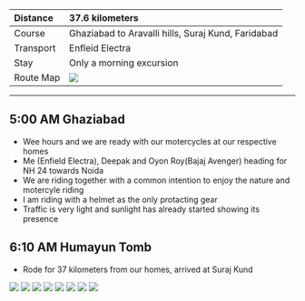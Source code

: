| Distance | 37.6 kilometers |
| :--- | :--- |
| Course | Ghaziabad to Aravalli hills, Suraj Kund, Faridabad |
| Transport | Enfleid Electra |
| Stay |  Only a morning excursion |
| Route Map |![](https://github.com/inbravo/travel/blob/master/july-2017/images/a/route-map.jpg)|

---

##  5:00 AM Ghaziabad
*	Wee hours and we are ready with our motercycles at our respective homes
*	Me (Enfield Electra), Deepak and Oyon Roy(Bajaj Avenger) heading for NH 24 towards Noida
*	We are riding together with a common intention to enjoy the nature and motercyle riding
*	I am riding with a helmet as the only protacting gear
*	Traffic is very light and sunlight has already started showing its presence

##  6:10 AM Humayun Tomb
*	Rode for 37 kilometers from our homes, arrived at Suraj Kund

![](https://github.com/inbravo/travel/blob/master/july-2017/images/a/IMG_3899.jpg)
![](https://github.com/inbravo/travel/blob/master/july-2017/images/a/IMG_3900.jpg)
![](https://github.com/inbravo/travel/blob/master/july-2017/images/a/IMG_20170730_071225.jpg)
![](https://github.com/inbravo/travel/blob/master/july-2017/images/a/IMG_20170730_072039.jpg)
![](https://github.com/inbravo/travel/blob/master/july-2017/images/a/IMG_3891.jpg)
![](https://github.com/inbravo/travel/blob/master/july-2017/images/a/IMG_0977.jpg)
![](https://github.com/inbravo/travel/blob/master/july-2017/images/a/IMG_3896.jpg)
![](https://github.com/inbravo/travel/blob/master/july-2017/images/a/IMG_0978.jpg)






